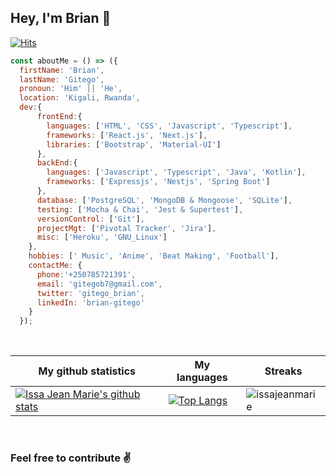 ## Hey, I'm Brian 🙂
[![Hits](https://hits.seeyoufarm.com/api/count/incr/badge.svg?url=https%3A%2F%2Fgithub.com%2Fgitego-brian%2Fhit-counter&count_bg=%2379C83D&title_bg=%23555555&icon=&icon_color=%23E7E7E7&title=hits&edge_flat=false)](https://hits.seeyoufarm.com)

```javascript
const aboutMe = () => ({
  firstName: 'Brian',
  lastName: 'Gitego',
  pronoun: 'Him' || 'He',
  location: 'Kigali, Rwanda',
  dev:{
      frontEnd:{
        languages: ['HTML', 'CSS', 'Javascript', 'Typescript'],
        frameworks: ['React.js', 'Next.js'],
        libraries: ['Bootstrap', 'Material-UI']
      },
      backEnd:{
        languages: ['Javascript', 'Typescript', 'Java', 'Kotlin'],
        frameworks: ['Expressjs', 'Nestjs', 'Spring Boot']
      },
      database: ['PostgreSQL', 'MongoDB & Mongoose', 'SQLite'],
      testing: ['Mocha & Chai', 'Jest & Supertest'],
      versionControl: ['Git'],
      projectMgt: ['Pivotal Tracker', 'Jira'],
      misc: ['Heroku', 'GNU_Linux']
    },
    hobbies: [' Music', 'Anime', 'Beat Making', 'Football'],
    contactMe: {
      phone:'+250785721391',
      email: 'gitegob7@gmail.com',
      twitter: 'gitego_brian',
      linkedIn: 'brian-gitego'
    }
  });
```

<br />

|My github statistics|My languages|Streaks|
|-|-|-|
|[![Issa Jean Marie's github stats](https://github-readme-stats.vercel.app/api?username=issajeanmarie&count_private=true&show_icons=true&theme=dark&hide_title=true)](https://github.com/issajeanmarie)|[![Top Langs](https://github-readme-stats.vercel.app/api/top-langs/?username=issajeanmarie&show_icons=true&langs_count=10&theme=dark&layout=compact&hide_title=true)](https://github.com/issajeanmarie)|![issajeanmarie](https://github-readme-streak-stats.herokuapp.com/?user=issajeanmarie&theme=dark)

<br />


### Feel free to contribute ✌️
